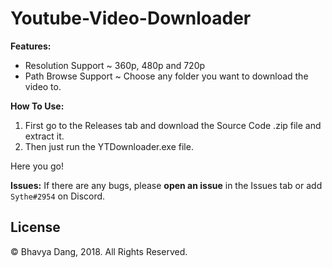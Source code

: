 # Youtube-Video-Downloader

**Features:**
- Resolution Support ~ 360p, 480p and 720p<br>
- Path Browse Support ~ Choose any folder you want to download the video to.<br>

**How To Use:**
1. First go to the Releases tab and download the Source Code .zip file and extract it.<br>
2. Then just run the YTDownloader.exe file.<br>

Here you go!<br>

**Issues:**
If there are any bugs, please **open an issue** in the Issues tab or add `Sythe#2954` on Discord.

## License

&copy; Bhavya Dang, 2018.
All Rights Reserved.
